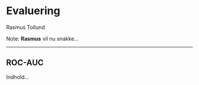 # Evaluering

Rasmus Tollund

Note:
**Rasmus** vil nu snakke...

--------------------------------------------------------------------------------

## ROC-AUC

Indhold...